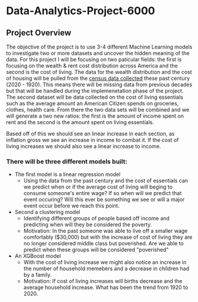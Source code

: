 # Data-Analytics-Project-6000


## Project Overview

The objective of the project is to use 3-4 different Machine Learning models to investigate two or more datasets and uncover the hidden meaning of the data. For this project I will be focusing on two paticular fields: the first is focusing on the wealth & rent cost distribution across America and the second is the cost of living. The data for the wealth distribution and the cost of housing will be pulled from the [census data collected](https://data.census.gov/cedsci/) these past century (2020 - 1920). This means there will be missing data from previous decades but that will be handled during the implemenetation phase of the project. The second dataset will be data collected on the cost of living essentials such as the average amount an American Citizen spends on groceries, clothes, health care. From there the two data sets will be combined and we will generate a two new ratios: the first is the amount of income spent on rent and the second is the amount spent on living essentials. 

Based off of this we should see an linear increase in each section, as inflation gross we see an increase in income to combat it. If the cost of living increases we should also see a linear increase to income. 

### There will be three different models built: 
- The first model is a linear regression model
    - Using the data from the past century and the cost of essentials can we predict when or if the average cost of living will beging to consume someone's entire wage? If so when will we predict that event occuring? Will this ever be something we see or will a major event occur before we reach this point.
- Second a clustering model
    - Identifying different groups of people based off income and predicting when will they be considered the poverty. 
    - Motivation: In the past someone was able to live off a smaller wage comfortably ($30,000) but with the increase of cost of living they are no longer considered middle class but poverished. Are we able to predict when these groups will be considered "poverished" 
- An XGBoost model
    - With the cost of living increase we might also notice an increase in the number of household memebers and a decrease in children had by a family. 
    - Motivation: If cost of living increases will births decrease and the average household increase. What has been the trend from 1920 to  2020. 

